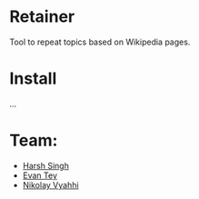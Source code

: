# Retainer

Tool to repeat topics based on Wikipedia pages.

# Install

...

# Team:
* [Harsh Singh](http://github.com/hsingh23)
* [Evan Tey](http://github.com/evantey14)
* [Nikolay Vyahhi](http://github.com/vyahhi)
